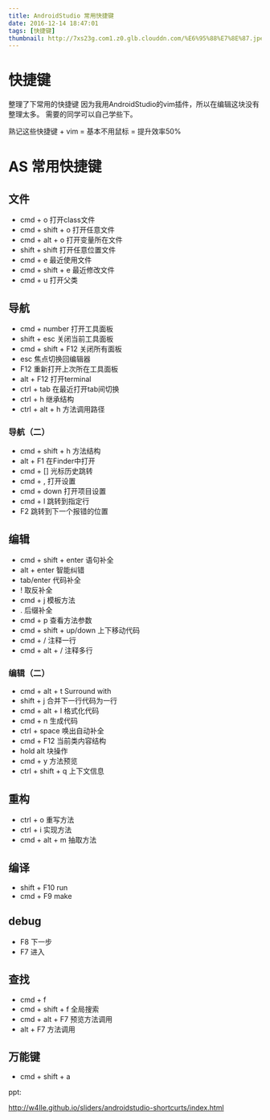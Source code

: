 ```yaml
---
title: AndroidStudio 常用快捷键
date: 2016-12-14 18:47:01
tags: [快捷键]
thumbnail: http://7xs23g.com1.z0.glb.clouddn.com/%E6%95%88%E7%8E%87.jpeg
---
```



# 快捷键

整理了下常用的快捷键
因为我用AndroidStudio的vim插件，所以在编辑这块没有整理太多。
需要的同学可以自己学些下。

熟记这些快捷键 + vim = 基本不用鼠标 = 提升效率50%

<!-- more -->

# AS 常用快捷键

## 文件

 - cmd + o                  打开class文件
 - cmd + shift + o          打开任意文件
 - cmd + alt + o            打开变量所在文件
 - shift + shift            打开任意位置文件
 - cmd + e                  最近使用文件
 - cmd + shift + e          最近修改文件
 - cmd + u                  打开父类

## 导航

 - cmd + number             打开工具面板
 - shift + esc              关闭当前工具面板
 - cmd + shift + F12        关闭所有面板
 - esc                      焦点切换回编辑器
 - F12                      重新打开上次所在工具面板
 - alt + F12                打开terminal
 - ctrl + tab               在最近打开tab间切换
 - ctrl + h                 继承结构
 - ctrl + alt + h           方法调用路径

### 导航（二）

 - cmd + shift + h          方法结构            
 - alt + F1                 在Finder中打开
 - cmd + []                 光标历史跳转
 - cmd + ,                  打开设置
 - cmd + down               打开项目设置
 - cmd + l                  跳转到指定行
 - F2                       跳转到下一个报错的位置

## 编辑

 - cmd + shift + enter      语句补全
 - alt + enter              智能纠错
 - tab/enter                代码补全
 - !                        取反补全
 - cmd + j                  模板方法
 - .                        后缀补全
 - cmd + p                  查看方法参数
 - cmd + shift + up/down    上下移动代码
 - cmd + /                  注释一行
 - cmd + alt + /            注释多行

### 编辑（二）

 - cmd + alt + t            Surround with
 - shift + j                合并下一行代码为一行
 - cmd + alt + l            格式化代码
 - cmd + n                  生成代码
 - ctrl + space             唤出自动补全
 - cmd + F12                当前类内容结构
 - hold alt                 块操作
 - cmd + y                  方法预览
 - ctrl + shift + q         上下文信息

## 重构

 - ctrl + o                 重写方法
 - ctrl + i                 实现方法
 - cmd + alt + m            抽取方法

## 编译

 - shift + F10                 run
 - cmd + F9                    make

## debug

 - F8                          下一步
 - F7                          进入

## 查找

- cmd + f                       
- cmd + shift + f               全局搜索
- cmd + alt + F7                预览方法调用
- alt + F7                      方法调用


## 万能键

- cmd + shift + a 

ppt:

http://w4lle.github.io/sliders/androidstudio-shortcurts/index.html
